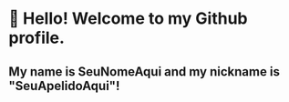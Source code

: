 # 👋 Hello! Welcome to my Github profile.
## My name is SeuNomeAqui and my nickname is "SeuApelidoAqui"!
<img loading="lazy">
